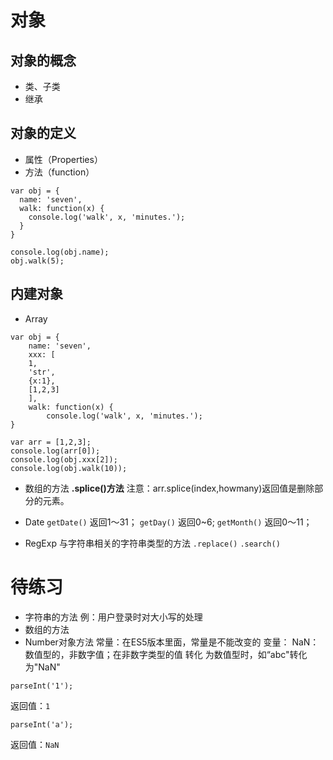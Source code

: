 # 对象
## 对象的概念
* 类、子类
* 继承
## 对象的定义
* 属性（Properties）
* 方法（function）
```
var obj = {
  name: 'seven',
  walk: function(x) {
    console.log('walk', x, 'minutes.');
  }
}

console.log(obj.name);
obj.walk(5);
```
## 内建对象
* Array
```
var obj = {
    name: 'seven',
    xxx: [
    1,
    'str',
    {x:1},
    [1,2,3]
    ],
    walk: function(x) {
        console.log('walk', x, 'minutes.');
}

var arr = [1,2,3];
console.log(arr[0]);
console.log(obj.xxx[2]);
console.log(obj.walk(10));

```
- 数组的方法
**.splice()方法**
注意：arr.splice(index,howmany)返回值是删除部分的元素。


* Date
`getDate()` 返回1～31；
`getDay()` 返回0~6;
`getMonth()` 返回0～11；

* RegExp
与字符串相关的字符串类型的方法 `.replace()` `.search()`

# 待练习
* 字符串的方法
例：用户登录时对大小写的处理
* 数组的方法
* Number对象方法
常量：在ES5版本里面，常量是不能改变的
变量：
NaN：数值型的，非数字值；在非数字类型的值 转化 为数值型时，如“abc"转化为"NaN"
```
parseInt('1');
```
返回值：`1`
```
parseInt('a');
```
返回值：`NaN`
